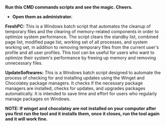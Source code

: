 **Run this CMD commands scripts and see the magic. Cheers.**


* **Open them as administrator.**



**FreshPC:** This is a Windows batch script that automates the cleanup of temporary files and the clearing of memory-related components in order to optimize system performance. The script clears the standby list, combined page list, modified page list, working set of all processes, and system working set, in addition to removing temporary files from the current user's profile and all user profiles. This tool can be useful for users who want to optimize their system's performance by freeing up memory and removing unnecessary files.



**UpdateSoftwares:** This is a Windows batch script designed to automate the process of checking for and installing updates using the Winget and Chocolatey package managers. It checks if the necessary package managers are installed, checks for updates, and upgrades packages automatically. It is intended to save time and effort for users who regularly manage packages on Windows.

**NOTE: If winget and chocolatey are not installed on your computer after you first run the tool and it installs them, once it closes, run the tool again and it will work fine.**
